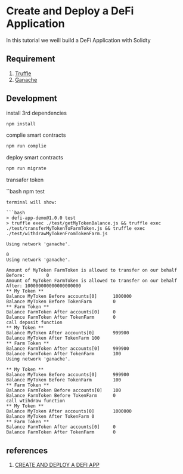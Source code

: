 # Create and Deploy a DeFi Application

In this tutorial we weill build a DeFi Application with Solidty

## Requirement

1. [Truffle](https://trufflesuite.com)
2. [Ganache](https://trufflesuite.com/ganche)

## Development

install 3rd dependencies

```bash
npm install
```

complie smart contracts

```bash
npm run complie
```

deploy smart contracts

```bash
npm run migrate
```

transafer token 

``bash
npm test
```
terminal will show:

```bash
> defi-app-demo@1.0.0 test
> truffle exec ./test/getMyTokenBalance.js && truffle exec ./test/transferMyTokenToFarmToken.js && truffle exec ./test/withdrawMyTokenFromTokenFarm.js

Using network 'ganache'.

0
Using network 'ganache'.

Amount of MyToken FarmToken is allowed to transfer on our behalf Before:        0
Amount of MyToken FarmToken is allowed to transfer on our behalf After: 100000000000000000000
** My Token **
Balance MyToken Before accounts[0]      1000000
Balance MyToken Before TokenFarm        0
** Farm Token **
Balance FarmToken After accounts[0]     0
Balance FarmToken After TokenFarm       0
call deposit function
** My Token **
Balance MyToken After accounts[0]       999900
Balance MyToken After TokenFarm 100
** Farm Token **
Balance FarmToken After accounts[0]     999900
Balance FarmToken After TokenFarm       100
Using network 'ganache'.

** My Token **
Balance MyToken Before accounts[0]      999900
Balance MyToken Before TokenFarm        100
** Farm Token **
Balance FarmToken Before accounts[0]    100
Balance FarmToken Before TokenFarm      0
call wtihdraw function
** My Token **
Balance MyToken After accounts[0]       1000000
Balance MyToken After TokenFarm 0
** Farm Token **
Balance FarmToken After accounts[0]     0
Balance FarmToken After TokenFarm       0
```

## references

1. [CREATE AND DEPLOY A DEFI APP](https://ethereum.org/en/developers/tutorials/create-and-deploy-a-defi-app/)
